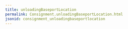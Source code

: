```yaml
---
title: unloadingBaseportLocation
permalink: Consignment.unloadingBaseportLocation.html
jsonid: consignment_unloadingbaseportlocation
---
```

